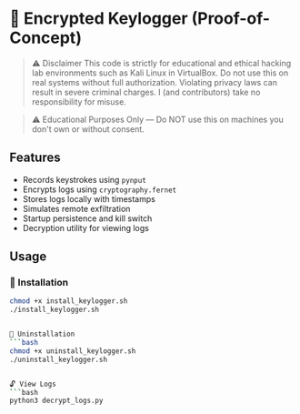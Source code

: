 # 🔐 Encrypted Keylogger (Proof-of-Concept)

> ⚠️ Disclaimer
This code is strictly for educational and ethical hacking lab environments such as Kali Linux in VirtualBox.
Do not use this on real systems without full authorization.
Violating privacy laws can result in severe criminal charges.
I (and contributors) take no responsibility for misuse.

> ⚠️ Educational Purposes Only — Do NOT use this on machines you don't own or without consent.

## Features
- Records keystrokes using `pynput`
- Encrypts logs using `cryptography.fernet`
- Stores logs locally with timestamps
- Simulates remote exfiltration
- Startup persistence and kill switch
- Decryption utility for viewing logs

## Usage

### 🔧 Installation
```bash
chmod +x install_keylogger.sh
./install_keylogger.sh


🛑 Uninstallation
```bash
chmod +x uninstall_keylogger.sh
./uninstall_keylogger.sh


🔓 View Logs
```bash
python3 decrypt_logs.py
